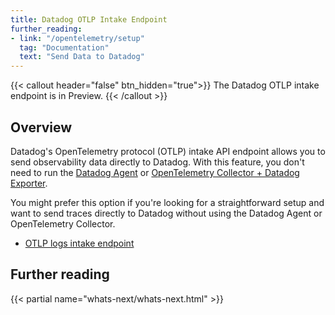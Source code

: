 ```yaml
---
title: Datadog OTLP Intake Endpoint
further_reading:
- link: "/opentelemetry/setup"
  tag: "Documentation"
  text: "Send Data to Datadog"
---
```


{{< callout header="false" btn_hidden="true">}}
  The Datadog OTLP intake endpoint is in Preview.
{{< /callout >}} 

## Overview

Datadog's OpenTelemetry protocol (OTLP) intake API endpoint allows you to send observability data directly to Datadog. With this feature, you don't need to run the [Datadog Agent][1] or [OpenTelemetry Collector + Datadog Exporter][2].

You might prefer this option if you're looking for a straightforward setup and want to send traces directly to Datadog without using the Datadog Agent or OpenTelemetry Collector.

- [OTLP logs intake endpoint][3]

## Further reading

{{< partial name="whats-next/whats-next.html" >}}

[1]: /opentelemetry/otlp_ingest_in_the_agent/
[2]: /opentelemetry/setup/collector_exporter/
[3]: /opentelemetry/setup/intake_endpoint/otlp_logs
